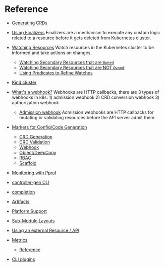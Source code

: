 # Reference

  - [Generating CRDs](generating-crd.md)
  - [Using Finalizers](using-finalizers.md)
    Finalizers are a mechanism to
    execute any custom logic related to a resource before it gets deleted from
    Kubernetes cluster.
  - [Watching Resources](watching-resources.md)
    Watch resources in the Kubernetes cluster to be informed and take actions on changes.
      - [Watching Secondary Resources that are `Owned` ](watching-resources/secondary-owned-resources.md)
      - [Watching Secondary Resources that are NOT `Owned`](watching-resources/secondary-resources-not-owned)
      - [Using Predicates to Refine Watches](watching-resources/predicates-with-watch.md)
  - [Kind cluster](kind.md)
  - [What's a webhook?](webhook-overview.md)
    Webhooks are HTTP callbacks, there are 3
    types of webhooks in k8s: 1) admission webhook 2) CRD conversion webhook 3)
    authorization webhook
    - [Admission webhook](admission-webhook.md)
      Admission webhooks are HTTP
      callbacks for mutating or validating resources before the API server admit
      them.
  - [Markers for Config/Code Generation](markers.md)

      - [CRD Generation](markers/crd.md)
      - [CRD Validation](markers/crd-validation.md)
      - [Webhook](markers/webhook.md)
      - [Object/DeepCopy](markers/object.md)
      - [RBAC](markers/rbac.md)
      - [Scaffold](markers/scaffold.md)

  - [Monitoring with Pprof](pprof-tutorial.md)
  - [controller-gen CLI](controller-gen.md)
  - [completion](completion.md)
  - [Artifacts](artifacts.md)
  - [Platform Support](platform.md)

  - [Sub-Module Layouts](submodule-layouts.md)
  - [Using an external Resource / API](using_an_external_resource.md)

  - [Metrics](metrics.md)
      - [Reference](metrics-reference.md)

  - [CLI plugins](../plugins/plugins.md)
